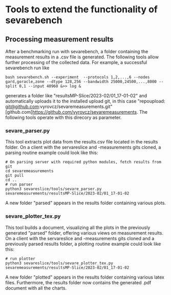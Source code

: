 # Tools to extend the functionality of sevarebench

## Processing measurement results

After a benchmarking run with sevarebench, a folder containing the measurement results in a .csv file is generated. The following tools allow further processing of the collected data. For example, a successful sevarebench run like 

```
bash sevarebench.sh --experiment  --protocols 1,2,...,6 --nodes gard,goracle,zone --dtype 128,256 --bandwidth 25000,24500,...,8000 --split 0,1 --input 40960 &>> log &
```

generates a folder like "resultsMP-Slice/2023-02/01_17-01-02" and automatically uploads it to the installed upload git, in this case "repoupload: git@github.com:vyrovcz/sevaremeasurements.git" [github.com]https://github.com/vyrovcz/sevaremeasurements. The following tools operate with this direcory as parameter.

### sevare_parser.py

This tool extracts plot data from the results.csv file located in the results folder. On a client with the servareslice and -measurements gits cloned, a parsing routine example could look like this:

```
# On parsing server with required python modules, fetch results from git
cd sevaremeasurements
git pull
cd ..
# run parser
python3 sevareslice/tools/sevare_parser.py sevaremeasurements/resultsMP-Slice/2023-02/01_17-01-02
```

A new folder "parsed" appears in the results folder containing various plots.

### sevare_plotter_tex.py

This tool builds a document, visualizing all the plots in the previously generated "parsed" folder, offering various views on measurement results. On a client with the servareslice and -measurements gits cloned and a previously parsed results folder, a plotting routine example could look like this:

```
# run plotter
python3 sevareslice/tools/sevare_plotter_tex.py sevaremeasurements/resultsMP-Slice/2023-02/01_17-01-02
```

A new folder "plotted" appears in the results folder containing various latex files. Furthermore, the results folder now contains the generated .pdf document with all the charts.